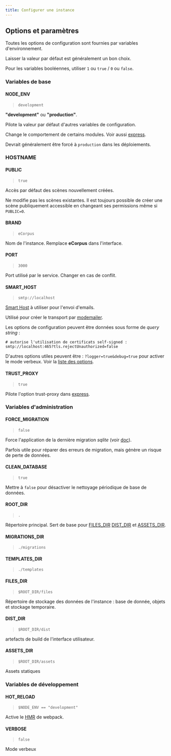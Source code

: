 ```yaml
---
title: Configurer une instance
---
```


## Options et paramètres

Toutes les options de configuration sont fournies par variables d'environnement.

Laisser la valeur par défaut est généralement un bon choix.

Pour les variables booléennes, utiliser `1` ou `true` / `0` ou `false`.


### Variables de base

#### NODE_ENV

 > `development`

**"development"** ou **"production"**.

Pilote la valeur par défaut d'autres variables de configuration.

Change le comportement de certains modules. Voir aussi [express](https://expressjs.com/en/advanced/best-practice-performance.html#set-node_env-to-production).

Devrait généralement être forcé à `production` dans les déploiements.

### HOSTNAME

#### PUBLIC

 > `true`

Accès par défaut des scènes nouvellement créées.

Ne modifie pas les scènes existantes. Il est toujours possible de créer une scène publiquement accessible en changeant ses permissions même si `PUBLIC=0`.

#### BRAND

 > `eCorpus`

Nom de l'instance. Remplace **eCorpus** dans l'interface.


#### PORT

 > `3000`

Port utilisé par le service. Changer en cas de conflit.


#### SMART_HOST

 > `smtp://localhost`

[Smart Host](https://en.wikipedia.org/wiki/Smart_host) à utiliser pour l'envoi d'emails.

Utilisé pour créer le transport par [modemailer](https://nodemailer.com/).

Les options de configuration peuvent être données sous forme de *query string* :

```
# autorise l'utilisation de certificats self-signed : 
smtp://localhost:465?tls.rejectUnauthorized=false
```
D'autres options utiles peuvent être : `?logger=true&debug=true` pour activer le mode verbeux. Voir la [liste des options](https://nodemailer.com/smtp/).


#### TRUST_PROXY

 > `true`

Pilote l'option trust-proxy dans [express](http://expressjs.com/en/5x/api.html#trust.proxy.options.table).


### Variables d'administration

#### FORCE_MIGRATION

 > `false`

Force l'application de la dernière migration *sqlite* (voir [doc](https://www.npmjs.com/package/sqlite#migrations)).

Parfois utile pour réparer des erreurs de migration, mais génère un risque de perte de données.

#### CLEAN_DATABASE

 > `true`

Mettre à `false` pour désactiver le nettoyage périodique de base de données.

#### ROOT_DIR

> `.`

Répertoire principal. Sert de base pour [FILES_DIR](#files_dir) [DIST_DIR](#dist_dir) et [ASSETS_DIR](#assets_dir).

#### MIGRATIONS_DIR

 > `./migrations`

#### TEMPLATES_DIR

  > `./templates`

#### FILES_DIR

 > `$ROOT_DIR/files`

Répertoire de stockage des données de l'instance : base de donnée, objets et stockage temporaire.

#### DIST_DIR

 > `$ROOT_DIR/dist`

artefacts de build de l'interface utilisateur.

#### ASSETS_DIR

 > `$ROOT_DIR/assets`

Assets statiques

### Variables de développement

#### HOT_RELOAD

 > `$NODE_ENV == "development"`

Active le [HMR](https://webpack.js.org/concepts/hot-module-replacement/) de webpack.

#### VERBOSE

 > `false`

Mode verbeux